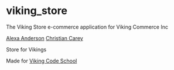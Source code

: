 viking_store
============

The Viking Store e-commerce application for Viking Commerce Inc


[Alexa Anderson](www.github.com/populardemand)
[Christian Carey](www.github.com/ChristianCarey)


Store for Vikings

Made for [Viking Code School](http://vikingcodeschool.com)